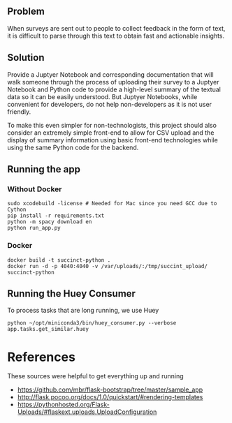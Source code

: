 ## Problem
When surveys are sent out to people to collect feedback in the form of text, it is difficult to parse through this text to obtain fast and actionable insights.

## Solution
Provide a Juptyer Notebook and corresponding documentation that will walk someone through the process of uploading their survey to a Juptyer Notebook and Python code to provide a high-level summary of the textual data so it can be easily understood. But Juptyer Notebooks, while convenient for developers, do not help non-developers as it is not user friendly.

To make this even simpler for non-technologists, this project should also consider an extremely simple front-end to allow for CSV upload and the display of summary information using basic front-end technologies while using the same Python code for the backend.


## Running the app
### Without Docker
```
sudo xcodebuild -license # Needed for Mac since you need GCC due to Cython
pip install -r requirements.txt
python -m spacy download en
python run_app.py
```

### Docker
```
docker build -t succinct-python .
docker run -d -p 4040:4040 -v /var/uploads/:/tmp/succint_upload/ succinct-python
```


## Running the Huey Consumer
To process tasks that are long running, we use Huey
```
python ~/opt/miniconda3/bin/huey_consumer.py --verbose app.tasks.get_similar.huey
```

# References
These sources were helpful to get everything up and running
- https://github.com/mbr/flask-bootstrap/tree/master/sample_app
- http://flask.pocoo.org/docs/1.0/quickstart/#rendering-templates
- https://pythonhosted.org/Flask-Uploads/#flaskext.uploads.UploadConfiguration
